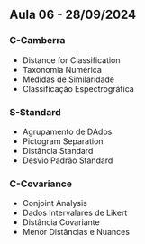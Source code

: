 ## Aula 06 - 28/09/2024

### C-Camberra
- Distance for Classification
- Taxonomia Numérica
- Medidas de Similaridade
- Classificação Espectrográfica


### S-Standard
- Agrupamento de DAdos
- Pictogram Separation
- Distância Standard
- Desvio Padrão Standard


### C-Covariance
- Conjoint Analysis
- Dados Intervalares de Likert
- Distância Covariante
- Menor Distâncias e Nuances